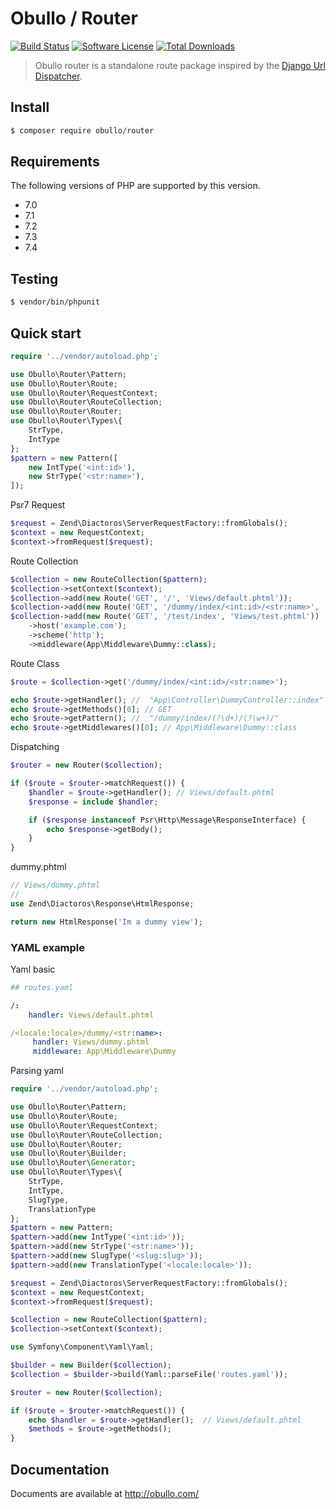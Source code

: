 
# Obullo / Router

[![Build Status](https://travis-ci.org/obullo/Router.svg?branch=master)](https://travis-ci.org/obullo/Router)
[![Software License](https://img.shields.io/badge/license-MIT-brightgreen.svg)](LICENSE.md)
[![Total Downloads](https://img.shields.io/packagist/dt/obullo/router.svg)](https://packagist.org/packages/obullo/router)

> Obullo router is a standalone route package inspired by the <a href="https://docs.djangoproject.com/en/2.0/topics/http/urls/">Django Url Dispatcher</a>.


## Install

``` bash
$ composer require obullo/router
```

## Requirements

The following versions of PHP are supported by this version.

* 7.0
* 7.1
* 7.2
* 7.3
* 7.4

## Testing

``` bash
$ vendor/bin/phpunit
```

## Quick start

```php
require '../vendor/autoload.php';

use Obullo\Router\Pattern;
use Obullo\Router\Route;
use Obullo\Router\RequestContext;
use Obullo\Router\RouteCollection;
use Obullo\Router\Router;
use Obullo\Router\Types\{
    StrType,
    IntType
};
$pattern = new Pattern([
    new IntType('<int:id>'),
    new StrType('<str:name>'),
]);
```

Psr7 Request

```php
$request = Zend\Diactoros\ServerRequestFactory::fromGlobals();
$context = new RequestContext;
$context->fromRequest($request);
```

Route Collection

```php
$collection = new RouteCollection($pattern);
$collection->setContext($context);
$collection->add(new Route('GET', '/', 'Views/default.phtml'));
$collection->add(new Route('GET', '/dummy/index/<int:id>/<str:name>', 'Views/dummy.phtml'))->scheme(['http','https']);
$collection->add(new Route('GET', '/test/index', 'Views/test.phtml'))
    ->host('example.com');
    ->scheme('http');
    ->middleware(App\Middleware\Dummy::class);
```

Route Class

```php
$route = $collection->get('/dummy/index/<int:id>/<str:name>');

echo $route->getHandler(); //  "App\Controller\DummyController::index"
echo $route->getMethods()[0]; // GET
echo $route->getPattern(); //  "/dummy/index/(?\d+)/(?\w+)/"
echo $route->getMiddlewares()[0]; // App\Middleware\Dummy::class
```

Dispatching

```php
$router = new Router($collection);

if ($route = $router->matchRequest()) {
    $handler = $route->getHandler(); // Views/default.phtml
    $response = include $handler;

    if ($response instanceof Psr\Http\Message\ResponseInterface) {
        echo $response->getBody();
    }
}
```

dummy.phtml

```php
// Views/dummy.phtml
// 
use Zend\Diactoros\Response\HtmlResponse;

return new HtmlResponse('Im a dummy view');
```

### YAML example

Yaml basic

```yaml
## routes.yaml

/:
    handler: Views/default.phtml

/<locale:locale>/dummy/<str:name>:
     handler: Views/dummy.phtml
     middleware: App\Middleware\Dummy
```

Parsing yaml

```php
require '../vendor/autoload.php';

use Obullo\Router\Pattern;
use Obullo\Router\Route;
use Obullo\Router\RequestContext;
use Obullo\Router\RouteCollection;
use Obullo\Router\Router;
use Obullo\Router\Builder;
use Obullo\Router\Generator;
use Obullo\Router\Types\{
    StrType,
    IntType,
    SlugType,
    TranslationType
};
$pattern = new Pattern;
$pattern->add(new IntType('<int:id>'));
$pattern->add(new StrType('<str:name>'));
$pattern->add(new SlugType('<slug:slug>'));
$pattern->add(new TranslationType('<locale:locale>'));

$request = Zend\Diactoros\ServerRequestFactory::fromGlobals();
$context = new RequestContext;
$context->fromRequest($request);

$collection = new RouteCollection($pattern);
$collection->setContext($context);

use Symfony\Component\Yaml\Yaml;

$builder = new Builder($collection);
$collection = $builder->build(Yaml::parseFile('routes.yaml'));

$router = new Router($collection);

if ($route = $router->matchRequest()) {
    echo $handler = $route->getHandler();  // Views/default.phtml
    $methods = $route->getMethods();
}
```

## Documentation

Documents are available at <a href="http://obullo.com/">http://obullo.com/</a>
